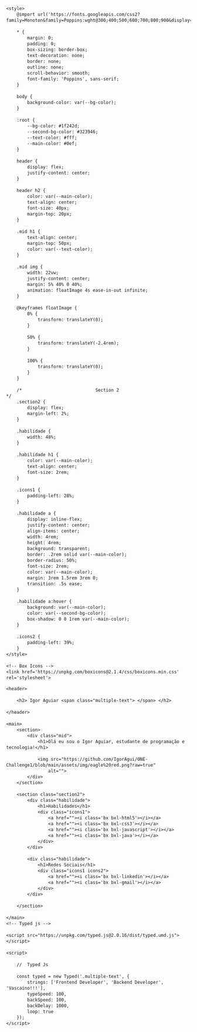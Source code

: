 <!DOCTYPE html>
<html lang="en">

<head>
    <meta charset="UTF-8">
    <meta http-equiv="X-UA-Compatible" content="IE=edge">
    <meta name="viewport" content="width=device-width, initial-scale=1.0">
    <title>Capa</title>

    <style>
        @import url('https://fonts.googleapis.com/css2?family=Monoton&family=Poppins:wght@300;400;500;600;700;800;900&display=swap');

        * {
            margin: 0;
            padding: 0;
            box-sizing: border-box;
            text-decoration: none;
            border: none;
            outline: none;
            scroll-behavior: smooth;
            font-family: 'Poppins', sans-serif;
        }

        body {
            background-color: var(--bg-color);
        }

        :root {
            --bg-color: #1f242d;
            --second-bg-color: #323946;
            --text-color: #fff;
            --main-color: #0ef;
        }

        header {
            display: flex;
            justify-content: center;
        }

        header h2 {
            color: var(--main-color);
            text-align: center;
            font-size: 40px;
            margin-top: 20px;
        }

        .mid h1 {
            text-align: center;
            margin-top: 50px;
            color: var(--text-color);
        }

        .mid img {
            width: 22vw;
            justify-content: center;
            margin: 5% 40% 0 40%;
            animation: floatImage 4s ease-in-out infinite;
        }

        @keyframes floatImage {
            0% {
                transform: translateY(0);
            }

            50% {
                transform: translateY(-2.4rem);
            }

            100% {
                transform: translateY(0);
            }
        }

        /*                            Section 2                                                     */
        .section2 {
            display: flex;
            margin-left: 2%;
        }

        .habilidade {
            width: 48%;
        }

        .habilidade h1 {
            color: var(--main-color);
            text-align: center;
            font-size: 2rem;
        }

        .icons1 {
            padding-left: 28%;
        }

        .habilidade a {
            display: inline-flex;
            justify-content: center;
            align-items: center;
            width: 4rem;
            height: 4rem;
            background: transparent;
            border: .2rem solid var(--main-color);
            border-radius: 50%;
            font-size: 2rem;
            color: var(--main-color);
            margin: 3rem 1.5rem 3rem 0;
            transition: .5s ease;
        }

        .habilidade a:hover {
            background: var(--main-color);
            color: var(--second-bg-color);
            box-shadow: 0 0 1rem var(--main-color);
        }

        .icons2 {
            padding-left: 39%;
        }
    </style>

    <!-- Box Icons -->
    <link href='https://unpkg.com/boxicons@2.1.4/css/boxicons.min.css' rel='stylesheet'>

</head>

<body>

    <header>

        <h2> Igor Aguiar <span class="multiple-text"> </span> </h2>

    </header>

    <main>
        <section>
            <div class="mid">
                <h1>Olá eu sou o Igor Aguiar, estudante de programação e tecnologia!</h1>

                <img src="https://github.com/IgorAgui/ONE-Challenge1/blob/main/assets/img/eagle%20red.png?raw=true"
                    alt="">
            </div>
        </section>

        <section class="section2">
            <div class="habilidade">
                <h1>Habilidades</h1>
                <div class="icons1">
                    <a href=""><i class='bx bxl-html5'></i></a>
                    <a href=""><i class='bx bxl-css3'></i></a>
                    <a href=""><i class='bx bxl-javascript'></i></a>
                    <a href=""><i class='bx bxl-java'></i></a>
                </div>
            </div>

            <div class="habilidade">
                <h1>Redes Sociais</h1>
                <div class="icons1 icons2">
                    <a href=""><i class='bx bxl-linkedin'></i></a>
                    <a href=""><i class='bx bxl-gmail'></i></a>
                </div>
            </div>

        </section>

    </main>
    <!-- Typed js -->

    <script src="https://unpkg.com/typed.js@2.0.16/dist/typed.umd.js"></script>

    <script>

        //  Typed Js 

        const typed = new Typed('.multiple-text', {
            strings: ['Frontend Developer', 'Backend Developer', 'Vascaíno!!!'],
            typeSpeed: 100,
            backSpeed: 100,
            backDelay: 1000,
            loop: true
        });
    </script>

</body>

</html>
